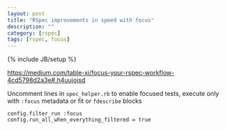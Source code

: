 ```yaml
---
layout: post
title: "RSpec improvements in speed with focus"
description: ""
category: [rspec]
tags: [rspec, focus]
---
```

{% include JB/setup %}


<https://medium.com/table-xi/focus-your-rspec-workflow-4cd5798d2a3e#.h4uujojsd>



Uncomment lines in `spec_helper.rb` to enable focused tests, execute only with `:focus` metadata or fit or `fdescribe` blocks

    config.filter_run :focus
    config.run_all_when_everything_filtered = true
